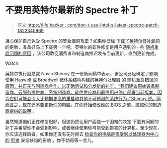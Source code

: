 # 不要用英特尔最新的 Spectre 补丁

> 原文:[https://life hacker . com/don-t-use-Intel-s-latest-spectre-patch-1822340969](https://lifehacker.com/don-t-use-intel-s-latest-spectre-patch-1822340969)

担心保护自己免受 Spectre 的安全漏洞攻击？如果你已经 [下载了英特尔修补漏洞](https://gizmodo.com/report-all-intel-processors-made-in-the-last-decade-mi-1821728240) 的更新，准备好马上下载另一个吧。英特尔的软件修复是用户遇到的一些 [随机重启问题的原因](https://newsroom.intel.com/news/intel-security-issue-update-addressing-reboot-issues/) ，该公司敦促消费者和制造商推迟发布当前更新，直到更新完成。

Watch

英特尔执行副总裁 Navin Shenoy 在一份新闻稿中表示，该公司已经确定了影响使用 Haswell 或 Broadwell 微体系结构构建的英特尔处理器 的 [随机重启错误的原因，并正在与制造商合作，以正确测试和分发新的补丁。“我们建议原始设备制造商、云服务提供商、系统制造商、软件供应商和最终用户停止部署当前版本，因为它们可能会引入比预期更高的重启和其他不可预测的系统行为，”Shenoy 说。简而言之，现在还不要更新你的电脑，在你开始修改你的 BIOS 之前，按照你的制造商提供的说明](https://security-center.intel.com/advisory.aspx?intelid=INTEL-SA-00088&languageid=en-fr) 。

虽然知道他们正在修复很好，但这仍然让用户面临一个困难的决定:下载有问题的补丁并希望你不会受到影响，或者继续使用你可能受到损害的计算机。至少现在，你应该选择后者。如果你还没有花时间去 [检查你的电脑是否受到以处理器为中心的](https://www.intel.com/content/www/us/en/architecture-and-technology/facts-about-side-channel-analysis-and-intel-products.html) [厉鬼](https://security-center.intel.com/advisory.aspx?intelid=INTEL-SA-00088&languageid=en-fr) 安全缺陷的影响 ，你不妨再等一会儿。